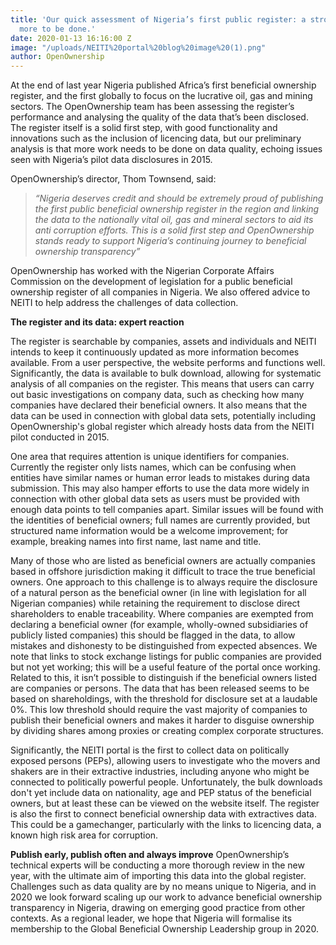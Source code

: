 ```yaml
---
title: 'Our quick assessment of Nigeria’s first public register: a strong start, but
  more to be done.'
date: 2020-01-13 16:16:00 Z
image: "/uploads/NEITI%20portal%20blog%20image%20(1).png"
author: OpenOwnership
---
```


At the end of last year Nigeria published Africa’s first beneficial ownership register, and the first globally to focus on the lucrative oil, gas and mining sectors. The OpenOwnership team has been assessing the register’s performance and analysing the quality of the data that’s been disclosed. The register itself is a solid first step, with good functionality and innovations such as the inclusion of licencing data, but our preliminary analysis is that more work needs to be done on data quality, echoing issues seen with Nigeria’s pilot data disclosures in 2015.

OpenOwnership’s director, Thom Townsend, said:

> _“Nigeria deserves credit and should be extremely proud of publishing the first public beneficial ownership register in the region and linking the data to the nationally vital oil, gas and mineral sectors to aid its anti corruption efforts. This is a solid first step and OpenOwnership stands ready to support Nigeria’s continuing journey to beneficial ownership transparency”_

OpenOwnership has worked with the Nigerian Corporate Affairs Commission on the development of legislation for a public beneficial ownership register of all companies in Nigeria. We also offered advice to NEITI to help address the challenges of data collection.

**The register and its data: expert reaction**

The register is searchable by companies, assets and individuals and NEITI intends to keep it continuously updated as more information becomes available. From a user perspective, the website performs and functions well. Significantly, the data is available to bulk download, allowing for systematic analysis of all companies on the register. This means that users can carry out basic investigations on company data, such as checking how many companies have declared their beneficial owners. It also means that the data can be used in connection with global data sets, potentially including OpenOwnership's global register which already hosts data from the NEITI pilot conducted in 2015.

One area that requires attention is unique identifiers for companies. Currently the register only lists names, which can be confusing when entities have similar names or human error leads to mistakes during data submission. This may also hamper efforts to use the data more widely in connection with other global data sets as users must be provided with enough data points to tell companies apart. Similar issues will be found with the identities of beneficial owners; full names are currently provided, but structured name information would be a welcome improvement; for example, breaking names into first name, last name and title.

Many of those who are listed as beneficial owners are actually companies based in offshore jurisdiction making it difficult to trace the true beneficial owners. One approach to this challenge is to always require the disclosure of a natural person as the beneficial owner (in line with  legislation for all Nigerian companies) while retaining the requirement to disclose direct shareholders to enable traceability. Where companies are exempted from declaring a beneficial owner (for example, wholly-owned subsidiaries of publicly listed companies) this should be flagged in the data, to allow mistakes and dishonesty to be distinguished from expected absences. We note that links to stock exchange listings for public companies are provided but not yet working; this will be a useful feature of the portal once working. Related to this, it isn’t possible to distinguish if the beneficial owners listed are companies or persons. The data that has been released seems to be based on shareholdings, with the threshold for disclosure set at a laudable 0%. This low threshold should require the vast majority of companies to publish their beneficial owners and makes it harder to disguise ownership by dividing shares among proxies or creating complex corporate structures.

Significantly, the NEITI portal is the first to collect data on politically exposed persons (PEPs), allowing users to investigate who the movers and shakers are in their extractive industries, including anyone who might be connected to politically powerful people. Unfortunately, the bulk downloads don't yet include data on nationality, age and PEP status of the beneficial owners, but at least these can be viewed on the website itself. The register is also the first to connect beneficial ownership data with extractives data. This could be a gamechanger, particularly with the links to licencing data, a known high risk area for corruption.

**Publish early, publish often and always improve**
OpenOwnership’s technical experts will be conducting a more thorough review in the new year, with the ultimate aim of importing this data into the global register. Challenges such as data quality are by no means unique to Nigeria, and in 2020 we look forward scaling up our work to advance beneficial ownership transparency in Nigeria, drawing on emerging good practice from other contexts. As a regional leader, we hope that Nigeria will formalise its membership to the Global Beneficial Ownership Leadership group in 2020.